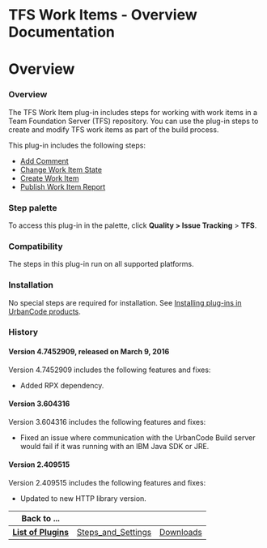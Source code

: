 
TFS Work Items - Overview Documentation
=======================================

# Overview




### Overview




 


The TFS Work Item plug-in includes steps for working with work items in a Team Foundation Server 
(TFS) repository. You can use the plug-in steps to create and modify TFS work items as part of the build process.


This
 plug-in includes the following steps:


* [Add Comment](#add_comment)
* [Change Work Item 
State](#change_work_item_state)
* [Create Work Item](#create_work_item)
* [Publish Work Item 
Report](#publish_work_item_report)



### Step palette


To access this plug-in in the palette, click **Quality > Issue 
Tracking** > **TFS**.


### Compatibility


The steps in this plug-in run on all supported platforms.


### Installation



No special steps are required for installation. See [Installing plug-ins in UrbanCode 
products](https://www.urbancode.com/resource/installing-plug-ins-in-urbancode-products/ "Installing plug-ins in 
UrbanCode products").


### History


#### Version 4.7452909, released on March 9, 2016


Version 4.7452909 includes the
 following features and fixes:


* Added RPX dependency.


#### Version 3.604316


Version 3.604316 includes the 
following features and fixes:


* Fixed an issue where communication with the UrbanCode Build server would fail if it 
was running with an IBM Java SDK or JRE.


#### Version 2.409515


Version 2.409515 includes the following features and 
fixes:


* Updated to new HTTP library version.


|Back to ...|||
| :---: | :---: | :---: |
|[**List of Plugins**](../../index.md)|[Steps_and_Settings](./steps_and_settings.md)|[Downloads](./downloads.md)|
